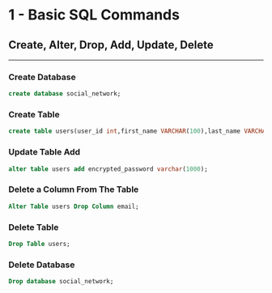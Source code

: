 # 1 - Basic SQL Commands
## Create, Alter, Drop, Add, Update, Delete
---
###  Create Database

```sql
create database social_network;
```

###  Create Table

```sql
create table users(user_id int,first_name VARCHAR(100),last_name VARCHAR(100),email VARCHAR(255)); 
```

### Update Table Add

```sql
alter table users add encrypted_password varchar(1000);
```

### Delete a Column From The Table 

```sql
Alter Table users Drop Column email;
```

### Delete Table 

```sql
Drop Table users;
```

### Delete Database 

```sql
Drop database social_network;
```
